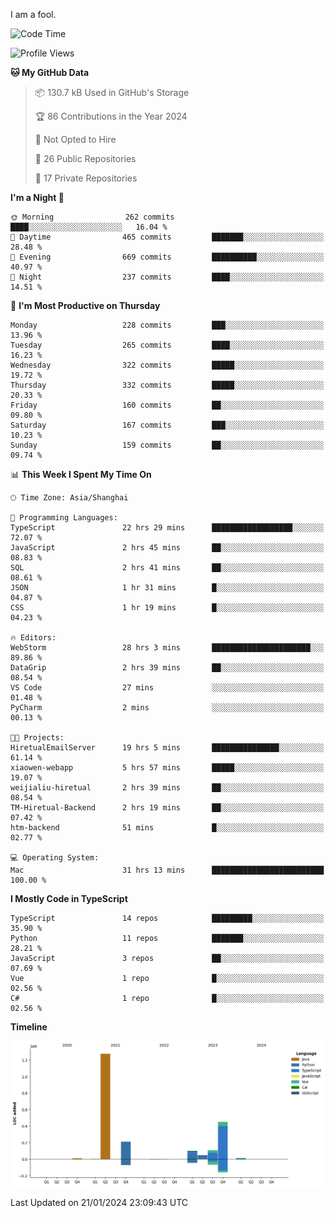 I am a fool.

<!--START_SECTION:waka-->
![Code Time](http://img.shields.io/badge/Code%20Time-1%2C127%20hrs%2053%20mins-blue)

![Profile Views](http://img.shields.io/badge/Profile%20Views-0-blue)

**🐱 My GitHub Data** 

> 📦 130.7 kB Used in GitHub's Storage 
 > 
> 🏆 86 Contributions in the Year 2024
 > 
> 🚫 Not Opted to Hire
 > 
> 📜 26 Public Repositories 
 > 
> 🔑 17 Private Repositories 
 > 
**I'm a Night 🦉** 

```text
🌞 Morning                262 commits         ████░░░░░░░░░░░░░░░░░░░░░   16.04 % 
🌆 Daytime                465 commits         ███████░░░░░░░░░░░░░░░░░░   28.48 % 
🌃 Evening                669 commits         ██████████░░░░░░░░░░░░░░░   40.97 % 
🌙 Night                  237 commits         ████░░░░░░░░░░░░░░░░░░░░░   14.51 % 
```
📅 **I'm Most Productive on Thursday** 

```text
Monday                   228 commits         ███░░░░░░░░░░░░░░░░░░░░░░   13.96 % 
Tuesday                  265 commits         ████░░░░░░░░░░░░░░░░░░░░░   16.23 % 
Wednesday                322 commits         █████░░░░░░░░░░░░░░░░░░░░   19.72 % 
Thursday                 332 commits         █████░░░░░░░░░░░░░░░░░░░░   20.33 % 
Friday                   160 commits         ██░░░░░░░░░░░░░░░░░░░░░░░   09.80 % 
Saturday                 167 commits         ███░░░░░░░░░░░░░░░░░░░░░░   10.23 % 
Sunday                   159 commits         ██░░░░░░░░░░░░░░░░░░░░░░░   09.74 % 
```


📊 **This Week I Spent My Time On** 

```text
🕑︎ Time Zone: Asia/Shanghai

💬 Programming Languages: 
TypeScript               22 hrs 29 mins      ██████████████████░░░░░░░   72.07 % 
JavaScript               2 hrs 45 mins       ██░░░░░░░░░░░░░░░░░░░░░░░   08.83 % 
SQL                      2 hrs 41 mins       ██░░░░░░░░░░░░░░░░░░░░░░░   08.61 % 
JSON                     1 hr 31 mins        █░░░░░░░░░░░░░░░░░░░░░░░░   04.87 % 
CSS                      1 hr 19 mins        █░░░░░░░░░░░░░░░░░░░░░░░░   04.23 % 

🔥 Editors: 
WebStorm                 28 hrs 3 mins       ██████████████████████░░░   89.86 % 
DataGrip                 2 hrs 39 mins       ██░░░░░░░░░░░░░░░░░░░░░░░   08.54 % 
VS Code                  27 mins             ░░░░░░░░░░░░░░░░░░░░░░░░░   01.48 % 
PyCharm                  2 mins              ░░░░░░░░░░░░░░░░░░░░░░░░░   00.13 % 

🐱‍💻 Projects: 
HiretualEmailServer      19 hrs 5 mins       ███████████████░░░░░░░░░░   61.14 % 
xiaowen-webapp           5 hrs 57 mins       █████░░░░░░░░░░░░░░░░░░░░   19.07 % 
weijialiu-hiretual       2 hrs 39 mins       ██░░░░░░░░░░░░░░░░░░░░░░░   08.54 % 
TM-Hiretual-Backend      2 hrs 19 mins       ██░░░░░░░░░░░░░░░░░░░░░░░   07.42 % 
htm-backend              51 mins             █░░░░░░░░░░░░░░░░░░░░░░░░   02.77 % 

💻 Operating System: 
Mac                      31 hrs 13 mins      █████████████████████████   100.00 % 
```

**I Mostly Code in TypeScript** 

```text
TypeScript               14 repos            █████████░░░░░░░░░░░░░░░░   35.90 % 
Python                   11 repos            ███████░░░░░░░░░░░░░░░░░░   28.21 % 
JavaScript               3 repos             ██░░░░░░░░░░░░░░░░░░░░░░░   07.69 % 
Vue                      1 repo              █░░░░░░░░░░░░░░░░░░░░░░░░   02.56 % 
C#                       1 repo              █░░░░░░░░░░░░░░░░░░░░░░░░   02.56 % 
```



**Timeline**

![Lines of Code chart](https://raw.githubusercontent.com/VeejaLiu/VeejaLiu/master/assets/bar_graph.png)


 Last Updated on 21/01/2024 23:09:43 UTC
<!--END_SECTION:waka-->

